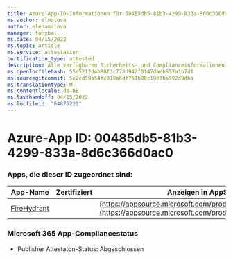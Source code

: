 ```yaml
---
title: Azure-App-ID-Informationen für 00485db5-81b3-4299-833a-8d6c366d0ac0
ms.author: elmalova
author: elenamalova
manager: tonybal
ms.date: 04/15/2022
ms.topic: article
ms.service: attestation
certification_type: attested
description: Alle verfügbaren Sicherheits- und Complianceinformationen für 00485db5-81b3-4299-833a-8d6c366d0ac0.
ms.openlocfilehash: 55e52f2d4b88f3c778d942f0147daeb857a1b7df
ms.sourcegitcommit: 5e2cd59a54fc018a6df761b00c18e3ba592d9dba
ms.translationtype: MT
ms.contentlocale: de-DE
ms.lasthandoff: 04/15/2022
ms.locfileid: "64875222"
---
```

# <a name="azure-app-id-00485db5-81b3-4299-833a-8d6c366d0ac0"></a>Azure-App ID: 00485db5-81b3-4299-833a-8d6c366d0ac0


### <a name="apps-associated-with-this-id"></a>Apps, die dieser ID zugeordnet sind:
| **App-Name** | **Zertifiziert** | **Anzeigen in AppSource** |
|--------------|---------------|-----------------------|
| [FireHydrant](../forward/WA200003794.md) |  | [https://appsource.microsoft.com/product/office/WA200003794](https://appsource.microsoft.com/product/office/WA200003794) |

### <a name="microsoft-365-app-compliance-status"></a>Microsoft 365 App-Compliancestatus
- Publisher Attestaton-Status: Abgeschlossen
